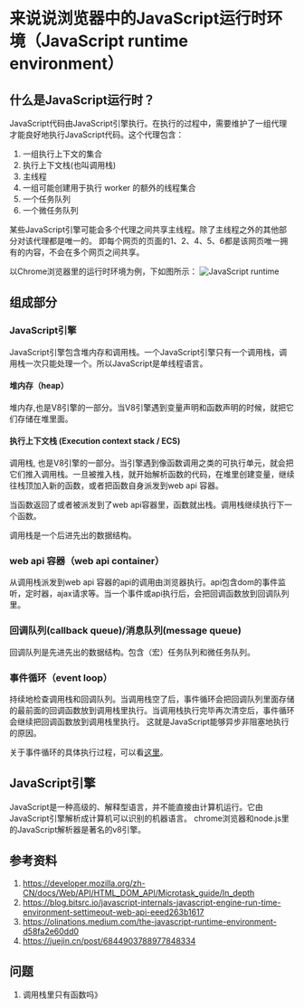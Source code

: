 # 来说说浏览器中的JavaScript运行时环境（JavaScript runtime environment）

## 什么是JavaScript运行时？
JavaScript代码由JavaScript引擎执行。在执行的过程中，需要维护了一组代理才能良好地执行JavaScript代码。这个代理包含：

1. 一组执行上下文的集合
2. 执行上下文栈(也叫调用栈)
3. 主线程
4. 一组可能创建用于执行 worker 的额外的线程集合
5. 一个任务队列
6. 一个微任务队列

某些JavaScript引擎可能会多个代理之间共享主线程。除了主线程之外的其他部分对该代理都是唯一的。
即每个网页的页面的1、2、4、5、6都是该网页唯一拥有的内容，不会在多个网页之间共享。


以Chrome浏览器里的运行时环境为例，下如图所示：
![JavaScript runtime](https://user-gold-cdn.xitu.io/2019/3/3/16943fd819a25a8a?imageView2/0/w/1280/h/960/format/webp/ignore-error/1)
## 组成部分

### JavaScript引擎

JavaScript引擎包含堆内存和调用栈。一个JavaScript引擎只有一个调用栈，调用栈一次只能处理一个。所以JavaScript是单线程语言。
#### 堆内存（heap） 
堆内存,也是V8引擎的一部分。当V8引擎遇到变量声明和函数声明的时候，就把它们存储在堆里面。

#### 执行上下文栈 (Execution context stack / ECS)

调用栈, 也是V8引擎的一部分。当引擎遇到像函数调用之类的可执行单元，就会把它们推入调用栈。一旦被推入栈，就开始解析函数的代码，在堆里创建变量，继续往栈顶加入新的函数，或者把函数自身派发到web api 容器。

当函数返回了或者被派发到了web api容器里，函数就出栈。调用栈继续执行下一个函数。

调用栈是一个后进先出的数据结构。

### web api 容器（web api container）

从调用栈派发到web api 容器的api的调用由浏览器执行。api包含dom的事件监听，定时器，ajax请求等。当一个事件或api执行后，会把回调函数放到回调队列里。

### 回调队列(callback queue)/消息队列(message queue)

回调队列是先进先出的数据结构。包含（宏）任务队列和微任务队列。

### 事件循环（event loop）
持续地检查调用栈和回调队列。当调用栈空了后，事件循环会把回调队列里面存储的最前面的回调函数放到调用栈里执行。当调用栈执行完毕再次清空后，事件循环会继续把回调函数放到调用栈里执行。
这就是JavaScript能够异步非阻塞地执行的原因。

关于事件循环的具体执行过程，可以看[这里](./../browser/eventloop.md)。
## JavaScript引擎
JavaScript是一种高级的、解释型语言，并不能直接由计算机运行。它由JavaScript引擎解析成计算机可以识别的机器语言。
chrome浏览器和node.js里的JavaScript解析器是著名的v8引擎。

## 参考资料
1. https://developer.mozilla.org/zh-CN/docs/Web/API/HTML_DOM_API/Microtask_guide/In_depth
2. https://blog.bitsrc.io/javascript-internals-javascript-engine-run-time-environment-settimeout-web-api-eeed263b1617
3. https://olinations.medium.com/the-javascript-runtime-environment-d58fa2e60dd0
4. https://juejin.cn/post/6844903788977848334
## 问题
1. 调用栈里只有函数吗》